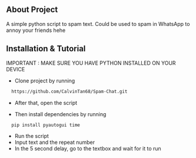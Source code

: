 ## About Project

A simple python script to spam text. Could be used to spam in WhatsApp to annoy your friends hehe
## Installation & Tutorial

IMPORTANT : MAKE SURE YOU HAVE PYTHON INSTALLED ON YOUR DEVICE

- Clone project by running

```bash
  https://github.com/CalvinTan68/Spam-Chat.git
```
- After that, open the script

- Then install dependencies by running
```bash
  pip install pyautogui time
```
- Run the script
- Input text and the repeat number
- In the 5 second delay, go to the textbox and wait for it to run
